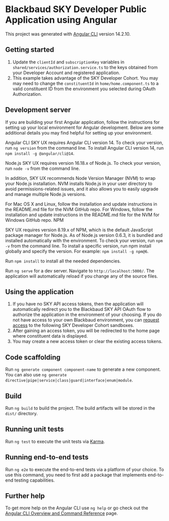# Blackbaud SKY Developer Public Application using Angular

This project was generated with [Angular CLI](https://github.com/angular/angular-cli) version 14.2.10.

## Getting started

1. Update the `clientId` and `subscriptionKey` variables in `shared/services/authorization.service.ts` to the keys obtained from your Developer Account and registered application. 
2. This example takes advantage of the SKY Developer Cohort. You may may need to change the `constituentId` in `home/home.component.ts` to a valid constituent ID from the environment you selected during OAuth Authorization.

## Development server

If you are building your first Angular application, follow the instructions for setting up your local environment for Angular development. Below are some additional details you may find helpful for setting up your environment.

Angular CLI
SKY UX requires Angular CLI version 14. To check your version, run `ng version` from the command line. To install Angular CLI version 14, run `npm install -g @angular/cli@14`.

Node.js
SKY UX requires version 16.18.x of Node.js. To check your version, run `node -v` from the command line.

In addition, SKY UX recommends Node Version Manager (NVM) to wrap your Node.js installation. NVM installs Node.js in your user directory to avoid permissions-related issues, and it also allows you to easily upgrade and manage multiple Node.js versions.

For Mac OS X and Linux, follow the installation and update instructions in the README.md file for the NVM GitHub repo.
For Windows, follow the installation and update instructions in the README.md file for the NVM for Windows GitHub repo.
NPM

SKY UX requires version 8.19.x of NPM, which is the default JavaScript package manager for Node.js. As of Node.js version 0.6.3, it is bundled and installed automatically with the environment. To check your version, run `npm -v` from the command line. To install a specific version, run npm install globally and specify the version. For example: `npm install -g npm@6`.

Run `npm install` to install all the needed dependencies.

Run `ng serve` for a dev server. Navigate to `http://localhost:5000/`. The application will automatically reload if you change any of the source files.

## Using the application

1. If you have no SKY API access tokens, then the application will automatically redirect you to the Blackbaud SKY API OAuth flow to authorize the application in the environment of your choosing. If you do not have access to your own Blackbaud environment, you can [request access](mailto:skyapi@blackbaud.com) to the following SKY Developer Cohort sandboxes.
2. After gaining an access token, you will be redirected to the home page where constituent data is displayed.
3. You may create a new access token or clear the existing access tokens.

## Code scaffolding

Run `ng generate component component-name` to generate a new component. You can also use `ng generate directive|pipe|service|class|guard|interface|enum|module`.

## Build

Run `ng build` to build the project. The build artifacts will be stored in the `dist/` directory.

## Running unit tests

Run `ng test` to execute the unit tests via [Karma](https://karma-runner.github.io).

## Running end-to-end tests

Run `ng e2e` to execute the end-to-end tests via a platform of your choice. To use this command, you need to first add a package that implements end-to-end testing capabilities.

## Further help

To get more help on the Angular CLI use `ng help` or go check out the [Angular CLI Overview and Command Reference](https://angular.io/cli) page.
